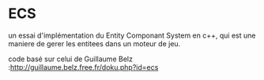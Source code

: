 # ECS
un essai d'implémentation du Entity Componant System en c++, qui est une maniere de gerer les entitees dans un moteur de jeu.

code basé sur celui de Guillaume Belz :http://guillaume.belz.free.fr/doku.php?id=ecs
